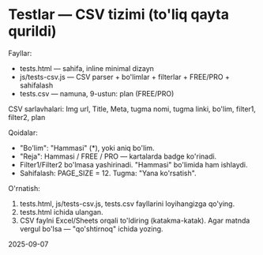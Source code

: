 Testlar — CSV tizimi (to'liq qayta qurildi)
=================================================
Fayllar:
- tests.html — sahifa, inline minimal dizayn
- js/tests-csv.js — CSV parser + bo'limlar + filterlar + FREE/PRO + sahifalash
- tests.csv — namuna, 9-ustun: plan (FREE/PRO)

CSV sarlavhalari:
Img url, Title, Meta, tugma nomi, tugma linki, bo'lim, filter1, filter2, plan

Qoidalar:
- "Bo'lim": "Hammasi" (*), yoki aniq bo'lim.
- "Reja": Hammasi / FREE / PRO — kartalarda badge ko'rinadi.
- Filter1/Filter2 bo'lmasa yashirinadi. "Hammasi" bo'limida ham ishlaydi.
- Sahifalash: PAGE_SIZE = 12. Tugma: "Yana ko'rsatish".

O'rnatish:
1) tests.html, js/tests-csv.js, tests.csv fayllarini loyihangizga qo'ying.
2) tests.html ichida <script type="module" src="./js/tests-csv.js"></script> ulangan.
3) CSV faylni Excel/Sheets orqali to'ldiring (katakma-katak). Agar matnda vergul bo'lsa — "qo'shtirnoq" ichida yozing.

2025-09-07
